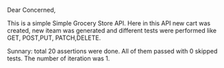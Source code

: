 Dear Concerned, 

This is a simple Simple Grocery Store API. Here in this API new cart was created, new iteam was generated and different tests were performed like GET, POST,PUT, PATCH,DELETE.

Sunnary: total 20 assertions were done. All of them passed with 0  skipped tests. The number of iteration was 1.
